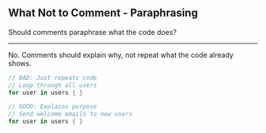 ## What Not to Comment - Paraphrasing

Should comments paraphrase what the code does?

---

No. Comments should explain why, not repeat what the code already shows.

```rust
// BAD: Just repeats code
// Loop through all users
for user in users { }

// GOOD: Explains purpose
// Send welcome emails to new users
for user in users { }
```

